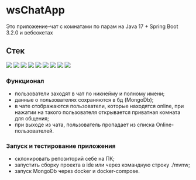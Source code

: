 # wsChatApp

Это приложение-чат с комнатами по парам на Java 17 + Spring Boot 3.2.0 и вебсокетах 
 ## Стек
<img src="https://img.shields.io/badge/Java-C71A36?style=for-the-badge&logo=Java&logoColor=white"/>  <img src="https://img.shields.io/badge/JavaScript-323330?style=for-the-badge&logo=javascript&logoColor=F7DF1E"/> <img src="https://img.shields.io/badge/HTML5-E34F26?style=for-the-badge&logo=html5&logoColor=white"/> <img src="https://img.shields.io/badge/CSS3-1572B6?style=for-the-badge&logo=css3&logoColor=white"/> <img src="https://img.shields.io/badge/SPring boot-%236DB33F?style=for-the-badge&logo=Spring Boot&logoColor=white"/>  <img src="https://img.shields.io/badge/Maven-C71A36?style=for-the-badge&logo=Apache%20Maven&logoColor=white"/>
<img src="https://img.shields.io/badge/DOcker-blue?style=for-the-badge&logo=DOcker&logoColor=white"/> <img src="https://img.shields.io/badge/MongoDB-4EA94B?style=for-the-badge&logo=mongodb&logoColor=white"/> <img src="https://img.shields.io/badge/Websocket-C71A36?style=for-the-badge&logo=Websocket&logoColor=white"/>

### Функционал

- пользователи заходят в чат по никнейму и полному имени;
- данные о пользователях сохраняются в бд (MongoDb);
- в чате отображаются пользователи, которые находятся online, при нажатии на такого пользователя открывается приватная комната для общения;
- при выходе из чата, пользователь пропадает из списка Online-пользователей.

### Запуск и тестирование приложения
- склонировать репозиторий себе на ПК;
- запустить сборку проекта в ide или через командную строку ./mvnw;
- запуск MongoDb через docker и docker-compose.


